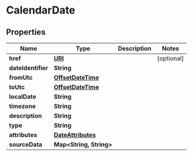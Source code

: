 

# CalendarDate

## Properties

Name | Type | Description | Notes
------------ | ------------- | ------------- | -------------
**href** | [**URI**](URI.md) |  |  [optional]
**dateIdentifier** | **String** |  | 
**fromUtc** | [**OffsetDateTime**](OffsetDateTime.md) |  | 
**toUtc** | [**OffsetDateTime**](OffsetDateTime.md) |  | 
**localDate** | **String** |  | 
**timezone** | **String** |  | 
**description** | **String** |  | 
**type** | **String** |  | 
**attributes** | [**DateAttributes**](DateAttributes.md) |  | 
**sourceData** | **Map&lt;String, String&gt;** |  | 



